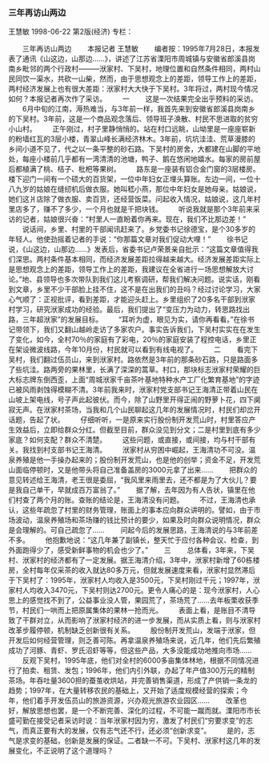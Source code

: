 ### 三年再访山两边
王慧敏
1998-06-22
第2版(经济)
专栏：

　　三年再访山两边
　　本报记者  王慧敏
　　编者按：1995年7月28日，本报发表了通讯《山这边，山那边……》，讲述了江苏省溧阳市周城镇与安徽省郎溪县岗南乡毗邻的两个行政村———洑家村、下吴村，地理位置和自然条件相同，两村山民同饮一渠水，共砍一山柴，然而，由于思想观念上的差距，领导工作上的差距，两村经济发展上也有很大差距：洑家村大大快于下吴村。3年将过，两村现今情况如何？本报记者再次作了采访。
　　一
　　这是一次结果完全出乎预料的采访。
　　6月中旬的江南，溽热难当，与3年前一样，我首先来到安徽省郎溪县岗南乡的下吴村。3年前，这是一个商品观念落后、领导班子涣散、村民不思进取的贫穷小山村。
　　正午刚过，村子里静悄悄的。站在村口远眺，山坳里是一座座崭新的粉墙红瓦的3层小楼，青翠山峰长满经济林木。3年前，坑坑洼洼、荒草漫膝的乡间小道不见了，代之以一条平整的砂石路。下吴村的房舍，大都建在山脚的平地处，每座小楼前几乎都有一湾清清的池塘，鸭子、鹅在悠闲地嬉水。每家的房前屋后都植满了桃、桔子、枇杷等果树。
　　路东是一座装有铝合金门窗的3层楼房。楼下迎门一间有一个硕大的百货架，一位中年妇女正埋头算账。左边一间，一位十八九岁的姑娘在缝纫机后做衣服。她叫嵇小燕，那位中年妇女是她母亲。姑娘说，她们这爿店除了做衣服、卖百货，还经营饭菜。问起收入情况，姑娘说，这几年村里店多了，赚不了多少，一个月也就是千把块钱。
　　听说我就是那个3年前来采访的记者，姑娘很兴奋：“村里人一直盼着你再来。现在，我们不比那边差！”
　　说话间，乡里、村里的干部闻讯赶来了。乡党委书记徐德宝，是个30多岁的年轻人。他使劲摇着记者的手说：“你那篇文章对我们促动大哩！”
　　徐书记说，《山这边，山那边……》发表后，省委书记卢荣景亲自批示：“这篇文章值得我们深思。两村条件基本相同，而经济发展差距拉得越来越大。经济发展差距实际上是思想观念上的差距，领导工作上的差距，我建议在全省进行一场思想解放大讨论。”地、县领导也多次带队到我们这儿考察调研，帮我们解决问题。说实话，刚看到文章，乡里不少干部脸上挂不住，这不是在出我们的丑吗？经过讨论学习，大家心气顺了：正视批评，看到差距，才能迎头赶上。乡里组织了20多名干部到洑家村学习，研究洑家成功的经验。最后，我们提出了“变压力为动力，转思路找出路，三年超洑家”的发展目标。
　　“耳听为虚，眼见为实，请你再看看。”在徐书记带领下，我们又翻山越岭走访了多家农户。事实告诉我们，下吴村实实在在发生了变化，如今，全村70％的家庭有了彩电，20％的家庭安装了程控电话，乡里正在架设微波线路，今年10月份，村民就可以看到有线电视了。
　　二
　　看完下吴村，我们翻过伍员山，来到洑家村。路依然是3年前的那条砂石路，只是路面多了些坑洼。路两旁的果林里，长满了深深的蒿草。村口，那块标志洑家村荣耀的巨大标志牌东倒西歪，上面“周城洑家千亩茶叶基地特种水产工厂化繁育基地”的字迹已被风雨剥蚀得模糊不清。3年前我来时，洑家村党支部书记王海清正带着山民在山坡上架电线，号子声此起彼伏。而今，除了山野里开得正闹的野萝卜花，四下阒寂无声。在洑家村茶场，当我和几个山民聊起这几年的发展情况时，村民们却岔开话题，告起了状。
　　仔细听听，一是原来实行股份制开发荒山时，村里答应产生效益后，立即给群众分红。但截至目前，群众没见到分文；二是村里到底有多少家底？如何支配？群众不清楚。
　　这些问题，或直接，或间接，均与村干部有关。我找到村支部书记王海清。
　　洑家村从穷困中崛起，王海清功不可没。温泉养殖是他一手操办起来的；股份制开发荒山，也是他的创举；资金不足，开发荒山面临停顿时，又是他带头将自己准备盖房的3000元拿了出来……
　　把群众的意见转述给王海清，老王很是委屈，“我风里来雨里去，还不都是为了大伙儿？要是我自己单干，早就成百万富翁了。”
　　据了解，去年因为有人告状，镇里在他们村查了两个月的账。查账的结论是，王海清没有问题。
　　不过，王海清也承认，这些年疏忽了村里的财务管理，账面上的事本应向群众讲明的。譬如，由于市场波动，温泉养殖场和茶场赚的钱比预计的要少，如果及时向群众说明情况，群众是会理解的。可自己疏忽了……
　　问起今后的发展思路，王海清说的与3年前差不多。
　　他抱歉地说：“这几年兼了副镇长，整天忙于应付各种会议、检查，到外面跑得少了，感受新鲜事物的机会也少了。”
　　三
　　总体看，3年来，下吴村、洑家村的经济都有了一定发展。据王海清介绍，3年中，洑家村新增了60栋楼房，全村每年仅采茶的收入就达80多万元，但就发展速度来看，洑家村显然滞后于下吴村了：1995年，洑家村人均收入是3500元，下吴村刚过千元；1997年，洑家村人均收入3470元，下吴村则达2700元。更令人痛心的是：现今洑家村，人心思上的感觉找不到了，公益事业没人管，果园荒了，茶场荒了……去年板栗收获季节，村民们一哄而上把原属集体的果林一抢而光。
　　表面上看，是账目不清导致了干群对立，从而影响了洑家村经济的进一步发展，而从实质上看，则与洑家村改革步履停顿，机制缺乏创新很有关系。
　　股份制开发荒山，发端于洑家，但开发后如何经营管理，则乏善可陈。再拿温泉养殖场来说，近几年，他们先后繁殖成功了河豚、青虾、罗氏沼虾等等，但这些产品，大多没能成功地推向市场……
　　反观下吴村，1995年底，他们对全村的6000多亩集体林地，根据不同情况进行了拍卖、租赁、发包；1996年，他们内引外联，办起了年产值300万元的精制茶场。年吞吐量3600担的蚕茧收烘站，并完善销售渠道，形成了产供销一条龙的趋势；1997年，在大量转移农民的基础上，又开始了适度规模经营的探索；今年，他们着手开发伍员山的旅游资源，兴办观光旅游农业园区……
　　改革也好，解放思想也罢，是一个不断完善、深化的过程，不可能一蹴而就。溧阳市市长盛可勤在接受记者采访时说：当年洑家村因为穷，激发了村民们“穷要求变”的志气，而真正要有大的发展，仅有志气还不行，还必须“创新求变”。
　　是的，志气是求变的基础，创新是发展的保证。二者缺一不可。下吴村、洑家村这几年的发展变化，不正说明了这个道理吗？
